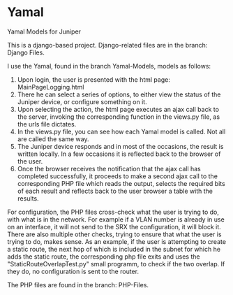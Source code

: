 # Yamal
Yamal Models for Juniper

This is a django-based project. Django-related files are in the branch: Django Files.

I use the Yamal, found in the branch Yamal-Models, models as follows:

1. Upon login, the user is presented with the html page: MainPageLogging.html
2. There he can select a series of options, to either view the status of the Juniper device, or configure something on it.
3. Upon selecting the action, the html page executes an ajax call back to the server, invoking the corresponding function in the views.py    file, as the urls file dictates.
4. In the views.py file, you can see how each Yamal model is called. Not all are called the same way.
5. The Juniper device responds and in most of the occasions, the result is written locally. In a few occasions it is reflected back to the    browser of the user.
6. Once the browser receives the notification that the ajax call has completed successfully, it proceeds to make a second ajax call to the    corresponding PHP file which reads the output, selects the required bits of each result and reflects back to the user browser a table      with the results. 


For configuration, the PHP files cross-check what the user is trying to do, with what is in the network. For example if a VLAN number is already in use on an interface, it will not send to the SRX the configuration, it will block it. There are also multiple other checks, trying to ensure that what the user is trying to do, makes sense. As an example, if the user is attempting to create a static route, the next hop of which is included in the subnet for which he adds the static route, the corresponding php file exits and uses the "StaticRouteOverlapTest.py" small programm, to check if the two overlap. If they do, no configuration is sent to the router.

The PHP files are found in the branch: PHP-Files.

